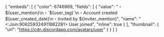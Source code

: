 {
	"embeds": [
		{
			"color": 6746969,
			"fields": [
				{
					"value": "・${user_mention}\n・`​${user_tag}`​\n・Account created ${user_created_date}\n・Invited by ${inviter_mention}​",
					"name": "<:Join:906259324911882281> User joined",
					"inline": true
				}
			],
			"thumbnail": { "url": "https://cdn.discordapp.com/avatars/user" }
		}
	]
}
